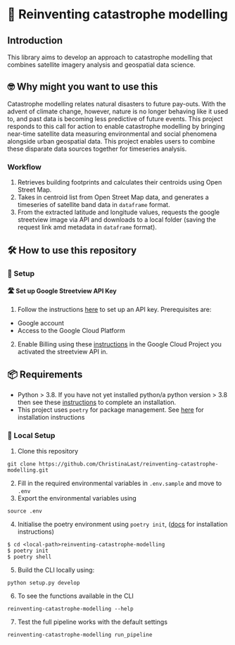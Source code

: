 # :ocean: Reinventing catastrophe modelling

## Introduction
This library aims to develop an approach to catastrophe modelling that combines satellite imagery analysis and geospatial data science.

## :nerd_face: Why might you want to use this
Catastrophe modelling relates natural disasters to future pay-outs. With the advent of climate change, however, nature is no longer behaving like it used to, and past data is becoming less predictive of future events. This project responds to this call for action to enable catastrophe modelling by bringing near-time satellite data measuring environmental and social phenomena alongside urban geospatial data. This project enables users to combine these disparate data sources together for timeseries analysis.

### Workflow
1. Retrieves building footprints and calculates their centroids using Open Street Map.
2. Takes in centroid list from Open Street Map data, and generates a timeseries of satellite band data in `dataframe` format.
3. From the extracted latitude and longitude values, requests the google streetview image via API and downloads to a local folder (saving the request link amd metadata in `dataframe` format).

## :hammer_and_wrench: How to use this repository
### :wrench: Setup
#### :motorway: Set up Google Streetview API Key
1. Follow the instructions [here](https://developers.google.com/maps/documentation/streetview/get-api-key#get-key) to set up an API key. Prerequisites are:
- Google account
- Access to the Google Cloud Platform
2. Enable Billing using these [instructions](https://cloud.google.com/billing/docs/how-to/modify-project) in the Google Cloud Project you activated the streetview API in.

## :package: Requirements
- Python > 3.8. If you have not yet installed python/a python version > 3.8 then see these [instructions](https://blog.jayway.com/2019/12/28/pyenv-poetry-saviours-in-the-python-chaos/) to complete an installation.
- This project uses `poetry` for package management. See [here](https://python-poetry.org/docs/) for installation instructions

### :hammer: Local Setup
1. Clone this repository

```
git clone https://github.com/ChristinaLast/reinventing-catastrophe-modelling.git
```

2. Fill in the required environmental variables in `.env.sample` and move to `.env`
3. Export the environmental variables using

```
source .env
```

4. Initialise the poetry environment using `poetry init`, ([docs](https://python-poetry.org/docs/basic-usage/#initialising-a-pre-existing-project) for installation instructions)

```
$ cd <local-path>reinventing-catastrophe-modelling
$ poetry init
$ poetry shell
```

5. Build the CLI locally using:

```
python setup.py develop
```

6. To see the functions available in the CLI
```
reinventing-catastrophe-modelling --help
```

7. Test the full pipeline works with the default settings

```
reinventing-catastrophe-modelling run_pipeline
```
